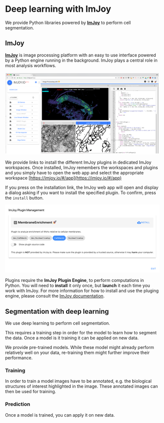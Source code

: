 
# Deep learning with ImJoy

We provide Python libraries powered by [**ImJoy**](https://imjoy.io/docs/#/) to
perform cell segmentation.

## ImJoy
[**ImJoy**](https://imjoy.io/docs/#/) is image processing platform with an easy to use interface powered by a Python engine running in the background. ImJoy plays a central role in most analysis workflows.

![ImJoyScreenshot](/img/imjoy-screenshot.png)

We provide links to install the different ImJoy plugins in dedicated ImJoy workspaces. Once installed, ImJoy remembers the workspaces and plugins and you simply have to open the web app and select the appropriate workspace [https://imjoy.io/#/app](https://imjoy.io/#/app)

If you press on the installation link, the ImJoy web app will open and display a dialog asking if you want to install the specified plugin. To confirm, press the `install` button.

![ImJoyScreenshot](/img/imjoy-installplugin.png)

Plugins require the **ImJoy Plugin Engine**, to perform computations in
Python. You will need to **install** it only once, but **launch** it each time
you work with ImJoy. For more information for how to install and use the pluging engine, please consult the [ImJoy documentation](https://imjoy.io/docs/#/user-manual?id=python-engine).

##  Segmentation with deep learning

We use deep learning to perform cell segmentation.

This requires a training step in order for the model to learn how to segment the
data. Once a model is it training it can be applied on new data.

We provide pre-trained models. While these model might already perform relatively
well on your data, re-training them might further improve their performance.

### Training
In order to train a model images have to be annotated, e.g. the biological structures
of interest highlighted in the image. These annotated images can then be used for training.

### Prediction
Once a model is trained, you can apply it on new data.
